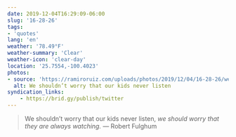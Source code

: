 ```yaml
---
date: 2019-12-04T16:29:09-06:00
slug: '16-28-26'
tags:
- 'quotes'
lang: 'en'
weather: '78.49°F'
weather-summary: 'Clear'
weather-icon: 'clear-day'
location: '25.7554,-100.4023'
photos:
- source: 'https://ramiroruiz.com/uploads/photos/2019/12/04/16-28-26/we-shouldn-t-worry-that-our-kids-never-listen.png'
  alt: We shouldn’t worry that our kids never listen
syndication_links:
    - https://brid.gy/publish/twitter
---
```

> We shouldn’t worry that our kids never listen, *we should worry that they are always watching.*
— Robert Fulghum

